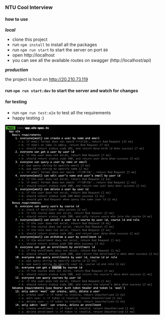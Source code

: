 ### NTU Cool Interview

#### how to use

**_local_**

- clone this project
- run `npm install` to install all the packages
- run `npm run start` to start the server on port `80`
- open http://localhost
- you can see all the available routes on swagger (http://localhost/api)

**_production_**

the project is host on http://20.210.73.119

#### run `npm run start:dev` to start the server and watch for changes

#### for testing

- run `npm run test:e2e` to test all the requirements
- happy testing :)

<img src="https://github.com/0126cloud/nestjs-restful-api-without-database/blob/develop/public/e2e-test.png" alt="drawing" width="800"/>
